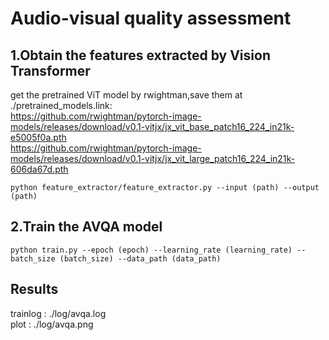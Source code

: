 # Audio-visual quality assessment
## 1.Obtain the features extracted by Vision Transformer
get the pretrained ViT model by rwightman\,save them at ./pretrained_models.link:\
https://github.com/rwightman/pytorch-image-models/releases/download/v0.1-vitjx/jx_vit_base_patch16_224_in21k-e5005f0a.pth \
https://github.com/rwightman/pytorch-image-models/releases/download/v0.1-vitjx/jx_vit_large_patch16_224_in21k-606da67d.pth
````
python feature_extractor/feature_extractor.py --input (path) --output (path)
````
## 2.Train the AVQA model
````
python train.py --epoch (epoch) --learning_rate (learning_rate) --batch_size (batch_size) --data_path (data_path)
````
## Results
trainlog : ./log/avqa.log\
plot : ./log/avqa.png
